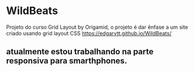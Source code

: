 # WildBeats
Projeto do curso Grid Layout by Origamid, o projeto é dar ênfase a um site criado usando grid layout CSS
https://edgarvtt.github.io/WildBeats/
## atualmente estou trabalhando na parte responsiva para smarthphones.
